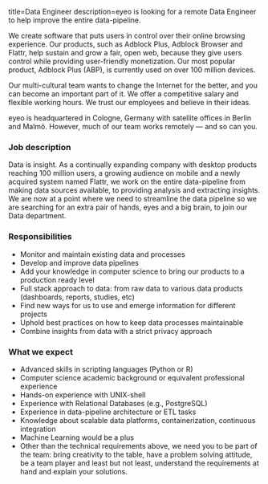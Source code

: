 title=Data Engineer
description=eyeo is looking for a remote Data Engineer to help improve the entire data-pipeline.

<? include jobs/header ?>

We create software that puts users in control over their online browsing experience. Our products, such as Adblock Plus, Adblock Browser and Flattr, help sustain and grow a fair, open web, because they give users control while providing user-friendly monetization. Our most popular product, Adblock Plus (ABP), is currently used on over 100 million devices.

Our multi-cultural team wants to change the Internet for the better, and you can become an important part of it. We offer a competitive salary and flexible working hours. We trust our employees and believe in their ideas.

eyeo is headquartered in Cologne, Germany with satellite offices in Berlin and Malmö. However, much of our team works remotely — and so can you.

### Job description

Data is insight. As a continually expanding company with desktop products reaching 100 million users, a growing audience on mobile and a newly acquired system named Flattr, we work on the entire data-pipeline from making data sources available, to providing analysis and extracting insights. We are now at a point where we need to streamline the data pipeline so we are searching for an extra pair of hands, eyes and a big brain, to join our Data department.

### Responsibilities

- Monitor and maintain existing data and processes
- Develop and improve data pipelines
- Add your knowledge in computer science to bring our products to a production ready level
- Full stack approach to data: from raw data to various data products (dashboards, reports, studies, etc)
- Find new ways for us to use and emerge information for different projects
- Uphold best practices on how to keep data processes maintainable
- Combine insights from data with a strict privacy approach

### What we expect

- Advanced skills in scripting languages (Python or R)
- Computer science academic background or equivalent professional experience
- Hands-on experience with UNIX-shell
- Experience with Relational Databases (e.g., PostgreSQL)
- Experience in data-pipeline architecture or ETL tasks
- Knowledge about scalable data platforms, containerization, continuous integration
- Machine Learning would be a plus
- Other than the technical requirements above, we need you to be part of the team: bring creativity to the table, have a problem solving attitude, be a team player and least but not least, understand the requirements at hand and explain your solutions.

<? include jobs/footer ?>
